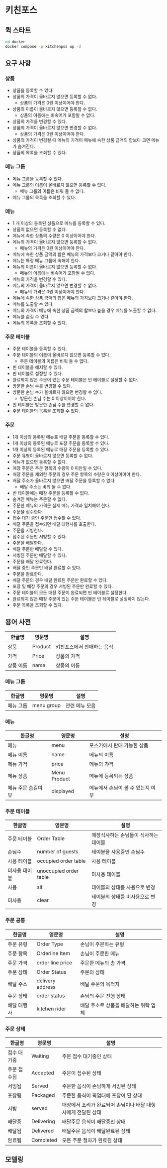 # 키친포스

## 퀵 스타트

```sh
cd docker
docker compose -p kitchenpos up -d
```

## 요구 사항

### 상품

- 상품을 등록할 수 있다.
- 상품의 가격이 올바르지 않으면 등록할 수 없다.
    - 상품의 가격은 0원 이상이어야 한다.
- 상품의 이름이 올바르지 않으면 등록할 수 없다.
    - 상품의 이름에는 비속어가 포함될 수 없다.
- 상품의 가격을 변경할 수 있다.
- 상품의 가격이 올바르지 않으면 변경할 수 없다.
    - 상품의 가격은 0원 이상이어야 한다.
- 상품의 가격이 변경될 때 메뉴의 가격이 메뉴에 속한 상품 금액의 합보다 크면 메뉴가 숨겨진다.
- 상품의 목록을 조회할 수 있다.

### 메뉴 그룹

- 메뉴 그룹을 등록할 수 있다.
- 메뉴 그룹의 이름이 올바르지 않으면 등록할 수 없다.
    - 메뉴 그룹의 이름은 비워 둘 수 없다.
- 메뉴 그룹의 목록을 조회할 수 있다.

### 메뉴

- 1 개 이상의 등록된 상품으로 메뉴를 등록할 수 있다.
- 상품이 없으면 등록할 수 없다.
- 메뉴에 속한 상품의 수량은 0 이상이어야 한다.
- 메뉴의 가격이 올바르지 않으면 등록할 수 없다.
    - 메뉴의 가격은 0원 이상이어야 한다.
- 메뉴에 속한 상품 금액의 합은 메뉴의 가격보다 크거나 같아야 한다.
- 메뉴는 특정 메뉴 그룹에 속해야 한다.
- 메뉴의 이름이 올바르지 않으면 등록할 수 없다.
    - 메뉴의 이름에는 비속어가 포함될 수 없다.
- 메뉴의 가격을 변경할 수 있다.
- 메뉴의 가격이 올바르지 않으면 변경할 수 없다.
    - 메뉴의 가격은 0원 이상이어야 한다.
- 메뉴에 속한 상품 금액의 합은 메뉴의 가격보다 크거나 같아야 한다.
- 메뉴를 노출할 수 있다.
- 메뉴의 가격이 메뉴에 속한 상품 금액의 합보다 높을 경우 메뉴를 노출할 수 없다.
- 메뉴를 숨길 수 있다.
- 메뉴의 목록을 조회할 수 있다.

### 주문 테이블

- 주문 테이블을 등록할 수 있다.
- 주문 테이블의 이름이 올바르지 않으면 등록할 수 없다.
    - 주문 테이블의 이름은 비워 둘 수 없다.
- 빈 테이블을 해지할 수 있다.
- 빈 테이블로 설정할 수 있다.
- 완료되지 않은 주문이 있는 주문 테이블은 빈 테이블로 설정할 수 없다.
- 방문한 손님 수를 변경할 수 있다.
- 방문한 손님 수가 올바르지 않으면 변경할 수 없다.
    - 방문한 손님 수는 0 이상이어야 한다.
- 빈 테이블은 방문한 손님 수를 변경할 수 없다.
- 주문 테이블의 목록을 조회할 수 있다.

### 주문

- 1개 이상의 등록된 메뉴로 배달 주문을 등록할 수 있다.
- 1개 이상의 등록된 메뉴로 포장 주문을 등록할 수 있다.
- 1개 이상의 등록된 메뉴로 매장 주문을 등록할 수 있다.
- 주문 유형이 올바르지 않으면 등록할 수 없다.
- 메뉴가 없으면 등록할 수 없다.
- 매장 주문은 주문 항목의 수량이 0 미만일 수 있다.
- 매장 주문을 제외한 주문의 경우 주문 항목의 수량은 0 이상이어야 한다.
- 배달 주소가 올바르지 않으면 배달 주문을 등록할 수 없다.
    - 배달 주소는 비워 둘 수 없다.
- 빈 테이블에는 매장 주문을 등록할 수 없다.
- 숨겨진 메뉴는 주문할 수 없다.
- 주문한 메뉴의 가격은 실제 메뉴 가격과 일치해야 한다.
- 주문을 접수한다.
- 접수 대기 중인 주문만 접수할 수 있다.
- 배달 주문을 접수되면 배달 대행사를 호출한다.
- 주문을 서빙한다.
- 접수된 주문만 서빙할 수 있다.
- 주문을 배달한다.
- 배달 주문만 배달할 수 있다.
- 서빙된 주문만 배달할 수 있다.
- 주문을 배달 완료한다.
- 배달 중인 주문만 배달 완료할 수 있다.
- 주문을 완료한다.
- 배달 주문의 경우 배달 완료된 주문만 완료할 수 있다.
- 포장 및 매장 주문의 경우 서빙된 주문만 완료할 수 있다.
- 주문 테이블의 모든 매장 주문이 완료되면 빈 테이블로 설정한다.
- 완료되지 않은 매장 주문이 있는 주문 테이블은 빈 테이블로 설정하지 않는다.
- 주문 목록을 조회할 수 있다.

## 용어 사전

| 한글명 | 영문명  | 설명             |
|----|------|----------------|
| 상품 | Product | 키친포스에서 판매하는 음식 |
| 가격 | Price | 상품의 가격         |
| 상품 이름 | name | 상품의 이름         |

### 메뉴 그룹

| 한글명 | 영문명 | 설명 |
|-----|-----|----|
| 메뉴 그룹 | menu group | 관련 메뉴 모음 |


### 메뉴
| 한글명  | 영문명 | 설명                                                             |
|-------|---------|----------------------------------------------------------------|
| 메뉴    | menu    | 포스기에서 판매 가능한 상품                                                |
| 메뉴 이름 | name  | 메뉴의 이름 |                          
| 메뉴 가격 | price    | 메뉴의 갸격                                                         |
| 메뉴 상품 | Menu Product | 메뉴에 등록되는 상품                                    |
| 메뉴 주문 숨김여부 | displayed | 메뉴에서 손님이 볼 수 있는지 여부 |


### 주문 테이블

| 한글명 | 영문명  | 설명  |
|----|------|----------------------|
| 주문 테이블 | Order Table  | 매장식사하는 손님들이 식사하는 테이블 |
| 손님수 | number of guests | 테이블을 사용중인 손님수 |
| 사용 테이블 | occupied order table  | 사용 테이블  |
| 미사용 테이블 | unoccupied order table | 미사용 테이블 |
| 사용 | sit  | 테이블의 상태를 사용으로 변경  |
| 미사용  | clear  | 테이블의 상태를 미사용으로 변경 |

###  주문 공통


| 한글명   | 영문명 | 설명  |
|-------|-------------|----------------------------|
| 주문 유형 | Order Type  | 손님이 주문하는 유형 |
| 주문 항목 | Orderline Item  | 손님이 주문한 메뉴  |
| 주문 가격 | order line price | 주문한 메뉴의 총 가격  |
| 주문 상태  | Order Status  | 주문의 상태  |
| 배달 주소 | delivery address | 배달 주문의 목적지                           |
| 주문 상태 | order status | 손님의 주문 진행 상태                        |
| 배달 대행사 | kitchen rider | 배달 주소로 상품을 배달하는 위탁 업체         |


### 주문 상태

| 한글명  | 영문명 | 설명  |
|------|------------------|----------------------------|
| 접수 대기중 | Waiting | 주문 접수 대기중인 상태 |
| 주문 접수됨 | Accepted  | 주문이 접수된 상태  |
| 서빙됨  | Served  | 주문한 음식이 손님하게 서빙된 상태 |
| 포장됨 | Packaged | 주문한 음식이 픽업대에 포장이 된 상태 |
| 서빙   | served           | 매장에서 조리가 완료되어 손님이나 배달 대행사에게 전달된 상태 |
| 배달중  | Delivering  | 배달주문 음식이 배달중인 상태  |
| 배달됨  | Delivered | 배달주문 음식이 배달완료된 상태 |
| 완료됨  | Completed | 모든 주문 절차가 완료된 상태  |





## 모델링
